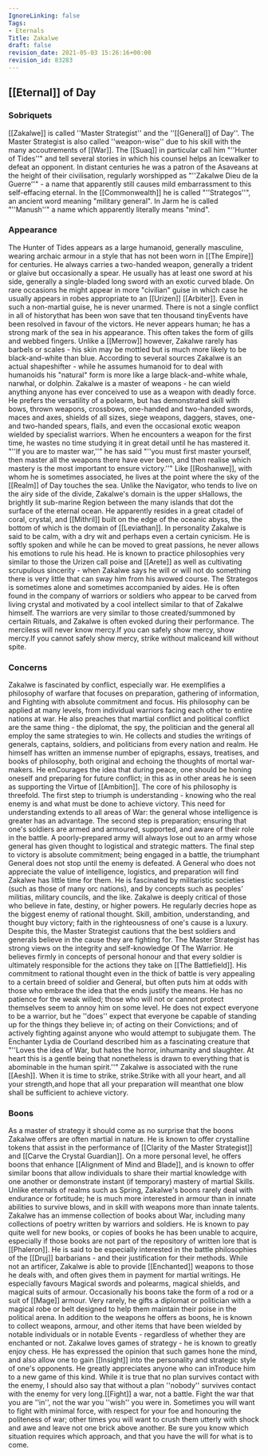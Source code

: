 ```yaml
---
IgnoreLinking: false
Tags:
- Eternals
Title: Zakalwe
draft: false
revision_date: 2021-05-03 15:26:16+00:00
revision_id: 83283
---
```


## [[Eternal]] of Day
### Sobriquets
[[Zakalwe]] is called ''Master Strategist'' and the ''[[General]] of Day''.
The Master Strategist is also called ''weapon-wise'' due to his skill with the many accoutrements of [[War]]. The [[Suaq]] in particular call him "''Hunter of Tides''" and tell several stories in which his counsel helps an Icewalker to defeat an opponent. 
In distant centuries he was a patron of the Asaveans at the height of their civilisation, regularly worshipped as "''Zakalwe Dieu de la Guerre''" - a name that apparently still causes mild embarrassment to this self-effacing eternal. In the [[Commonwealth]] he is called "''Strategos''", an ancient word meaning "military general". In Jarm he is called "''Manush''" a name which apparently literally means "mind".
### Appearance
The Hunter of Tides appears as a large humanoid, generally masculine, wearing archaic armour in a style that has not been worn in [[The Empire]] for centuries. He always carries a two-handed weapon, generally a trident or glaive but occasionally a spear. He usually has at least one sword at his side, generally a single-bladed long sword with an exotic curved blade. On rare occasions he might appear in more "civilian" guise in which case he usually appears in robes appropriate to an [[Urizen]] [[Arbiter]]. Even in such a non-martial guise, he is never unarmed.
There is not a single conflict in all of historythat has been won save that ten thousand tinyEvents have been resolved in favour of the victors.
He never appears human; he has a strong mark of the sea in his appearance. This often takes the form of gills and webbed fingers. Unlike a [[Merrow]] however, Zakalwe rarely has barbels or scales - his skin may be mottled but is much more likely to be black-and-white than blue. According to several sources Zakalwe is an actual shapeshifter - while he assumes humanoid for to deal with humanoids his "natural" form is more like a large black-and-white whale, narwhal, or dolphin.
Zakalwe is a master of weapons - he can wield anything anyone has ever conceived to use as a weapon with deadly force. He prefers the versatility of a polearm, but has demonstrated skill with bows, thrown weapons, crossbows, one-handed and two-handed swords, maces and axes, shields of all sizes, siege weapons, daggers, staves, one- and two-handed spears, flails, and even the occasional exotic weapon wielded by specialist warriors. When he encounters a weapon for the first time, he wastes no time studying it in great detail until he has mastered it. "''If you are to master war,''" he has said "''you must first master yourself, then master all the weapons there have ever been, and then realise which mastery is the most important to ensure victory.''"
Like [[Roshanwe]], with whom he is sometimes associated, he lives at the point where the sky of the [[Realm]] of Day touches the sea. Unlike the Navigator, who tends to live on the airy side of the divide, Zakalwe's domain is the upper sHallows, the brightly lit sub-marine Region between the many islands that dot the surface of the eternal ocean. He apparently resides in a great citadel of coral, crystal, and [[Mithril]] built on the edge of the oceanic abyss, the bottom of which is the domain of [[Leviathan]].
In personality Zakalwe is said to be calm, with a dry wit and perhaps even a certain cynicism. He is softly spoken and while he can be moved to great passions, he never allows his emotions to rule his head. He is known to practice philosophies very similar to those the Urizen call poise and [[Arete]] as well as cultivating scrupulous sincerity - when Zakalwe says he will or will not do something there is very little that can sway him from his avowed course.
The Strategos is sometimes alone and sometimes accompanied by aides. He is often found in the company of warriors or soldiers who appear to be carved from living crystal and motivated by a cool intellect similar to that of Zakalwe himself. The warriors are very similar to those created/summoned by certain Rituals, and Zakalwe is often evoked during their performance.
The merciless will never know mercy.If you can safely show mercy, show mercy.If you cannot safely show mercy, strike without maliceand kill without spite.
### Concerns
Zakalwe is fascinated by conflict, especially war. He exemplifies a philosophy of warfare that focuses on preparation, gathering of information, and Fighting with absolute commitment and focus. His philosophy can be applied at many levels, from individual warriors facing each other to entire nations at war. He also preaches that martial conflict and political conflict are the same thing - the diplomat, the spy, the politician and the general all employ the same strategies to win.
He collects and studies the writings of generals, captains, soldiers, and politicians from every nation and realm. He himself has written an immense number of epigraphs, essays, treatises, and books of philosophy, both original and echoing the thoughts of mortal war-makers. He enCourages the idea that during peace, one should be honing oneself and preparing for future conflict; in this as in other areas he is seen as supporting the Virtue of [[Ambition]].
The core of his philosophy is threefold. The first step to triumph is understanding - knowing who the real enemy is and what must be done to achieve victory. This need for understanding extends to all areas of War: the general whose intelligence is greater has an advantage. The second step is preparation; ensuring that one's soldiers are armed and armoured, supported, and aware of their role in the battle. A poorly-prepared army will always lose out to an army whose general has given thought to logistical and strategic matters. The final step to victory is absolute commitment; being engaged in a battle, the triumphant General does not stop until the enemy is defeated.
A General who does not appreciate the value of intelligence, logistics, and preparation will find Zakalwe has little time for them. He is fascinated by militaristic societies (such as those of many orc nations), and by concepts such as peoples' militias, military councils, and the like.
Zakalwe is deeply critical of those who believe in fate, destiny, or higher powers. He regularly decries hope as the biggest enemy of rational thought. Skill, ambition, understanding, and thought buy victory; faith in the righteousness of one's cause is a luxury. Despite this, the Master Strategist cautions that the best soldiers and generals believe in the cause they are fighting for.
The Master Strategist has strong views on the integrity and self-knowledge Of The Warrior. He believes firmly in concepts of personal honour and that every soldier is ultimately responsible for the actions they take on [[The Battlefield]]. His commitment to rational thought even in the thick of battle is very appealing to a certain breed of soldier and General, but often puts him at odds with those who embrace the idea that the ends justify the means. 
He has no patience for the weak willed; those who will not or cannot protect themselves seem to annoy him on some level. He does not expect everyone to be a warrior, but he ''does'' expect that everyone be capable of standing up for the things they believe in; of acting on their Convictions; and of actively fighting against anyone who would attempt to subjugate them.
The Enchanter Lydia de Courland described him as a fascinating creature that "''Loves the idea of War, but hates the horror, inhumanity and slaughter. At heart this is a gentle being that nonetheless is drawn to everything that is abominable in the human spirit.''"
Zakalwe is associated with the rune [[Aesh]].
When it is time to strike, strike.Strike with all your heart, and all your strength,and hope that all your preparation will meanthat one blow shall be sufficient to achieve victory.
### Boons
As a master of strategy it should come as no surprise that the boons Zakalwe offers are often martial in nature. He is known to offer crystalline tokens that assist in the performance of [[Clarity of the Master Strategist]] and [[Carve the Crystal Guardian]]. On a more personal level, he offers boons that enhance [[Alignment of Mind and Blade]], and is known to offer similar boons that allow individuals to share their martial knowledge with one another or demonstrate instant (if temporary) mastery of martial Skills. Unlike eternals of realms such as Spring, Zakalwe's boons rarely deal with endurance or fortitude; he is much more interested in armour than in innate abilities to survive blows, and in skill with weapons more than innate talents.
Zakalwe has an immense collection of books about War, including many collections of poetry written by warriors and soldiers. He is known to pay quite well for new books, or copies of books he has been unable to acquire, especially if those books are not part of the repository of written lore that is [[Phaleron]]. He is said to be especially interested in the battle philosophies of the [[Druj]] barbarians - and their justification for their methods.
While not an artificer, Zakalwe is able to provide [[Enchanted]] weapons to those he deals with, and often gives them in payment for martial writings. He especially favours Magical swords and polearms, magical shields, and magical suits of armour. Occasionally his boons take the form of a rod or a suit of [[Mage]] armour. Very rarely, he gifts a diplomat or politician with a magical robe or belt designed to help them maintain their poise in the political arena. In addition to the weapons he offers as boons, he is known to collect weapons, armour, and other items that have been wielded by notable individuals or in notable Events - regardless of whether they are enchanted or not.
Zakalwe loves games of strategy - he is known to greatly enjoy chess. He has expressed the opinion that such games hone the mind, and also allow one to gain [[Insight]] into the personality and strategic style of one's opponents. He greatly appreciates anyone who can inTroduce him to a new game of this kind.
While it is true that no plan survives contact with the enemy, I should also say that without a plan ''nobody'' survives contact with the enemy for very long.[[Fight]] a war, not a battle. Fight the war that you are ''in'', not the war you ''wish'' you were in. Sometimes you will want to fight with minimal force, with respect for your foe and honouring the politeness of war; other times you will want to crush them utterly with shock and awe and leave not one brick above another. Be sure you know which situation requires which approach, and that you have the will for what is to come.